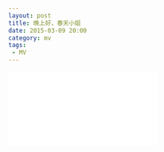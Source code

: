 ```yaml
---
layout: post
title: 晚上好，春天小姐
date: 2015-03-09 20:00
category: mv
tags:
 - MV
---
```


<div class="iframe-container">
<iframe class="responsive-iframe" src="//player.bilibili.com/player.html?aid=371526305&bvid=BV19Z4y1T7pd&cid=237084511&page=5" frameborder="no" allowfullscreen="true"></iframe>
</div>
